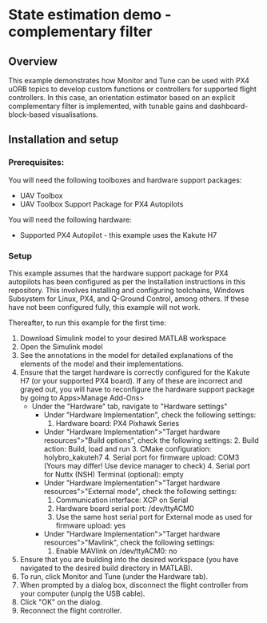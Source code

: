 # State estimation demo - complementary filter

## Overview
This example demonstrates how Monitor and Tune can be used with PX4 uORB topics to develop custom functions or controllers for supported flight controllers. In this case, an orientation estimator based on an explicit complementary filter is implemented, with tunable gains and dashboard-block-based visualisations. 

## Installation and setup

### Prerequisites:
You will need the following toolboxes and hardware support packages:
- UAV Toolbox
- UAV Toolbox Support Package for PX4 Autopilots

You will need the following hardware:
- Supported PX4 Autopilot - this example uses the Kakute H7

### Setup
This example assumes that the hardware support package for PX4 autopilots has been configured as per the Installation instructions in this repository. This involves installing and configuring toolchains, Windows Subsystem for Linux, PX4, and Q-Ground Control, among others. If these have not been configured fully, this example will not work. 

Thereafter, to run this example for the first time:
1. Download Simulink model to your desired MATLAB workspace
2. Open the Simulink model
3. See the annotations in the model for detailed explanations of the elements of the model and their implementations. 
4. Ensure that the target hardware is correctly configured for the Kakute H7 (or your supported PX4 board). If any of these are incorrect and grayed out, you will have to reconfigure the hardware support package by going to Apps>Manage Add-Ons>
    - Under the "Hardware" tab, navigate to "Hardware settings"
        - Under "Hardware Implementation", check the following settings:
            1. Hardware board: PX4 Pixhawk Series
        - Under "Hardware Implementation">"Target hardware resources">"Build options", check the following settings:
            2. Build action: Build, load and run
            3. CMake configuration: holybro_kakuteh7
            4. Serial port for firmware upload: COM3 (Yours may differ! Use device manager to check)
            4. Serial port for Nuttx (NSH) Terminal (optional): empty
        - Under "Hardware Implementation">"Target hardware resources">"External mode", check the following settings:
            1. Communication interface: XCP on Serial
            2. Hardware board serial port: /dev/ttyACM0
            3. Use the same host serial port for External mode as used for firmware upload: yes
        - Under "Hardware Implementation">"Target hardware resources">"Mavlink", check the following settings:
            1. Enable MAVlink on /dev/ttyACM0: no
5. Ensure that you are building into the desired workspace (you have navigated to the desired build directory in MATLAB).
6. To run, click Monitor and Tune (under the Hardware tab).
7. When prompted by a dialog box, disconnect the flight controller from your computer (unplg the USB cable).
8. Click "OK" on the dialog.
9. Reconnect the flight controller.
